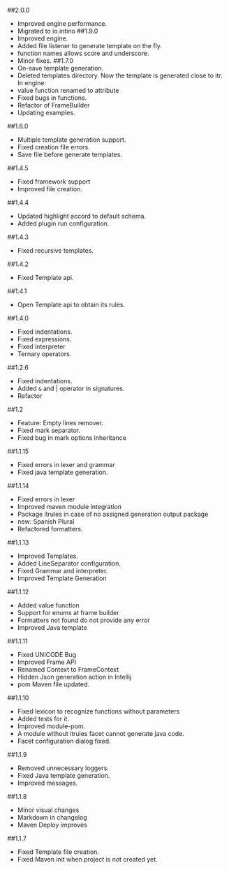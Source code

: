##2.0.0
-	Improved engine performance.
- 	Migrated to io.intino
##1.9.0
-	Improved engine.
-   Added file listener to generate template on the fly.
-	function names allows score and underscore.
- 	Minor fixes.
##1.7.0
-	On-save template generation.
-   Deleted templates directory. Now the template is generated close to itr.
In engine:
-	value function renamed to attribute
-   Fixed bugs in functions.
-	Refactor of FrameBuilder
-   Updating examples.

##1.6.0
-	Multiple template generation support.   
-	Fixed creation file errors.
-	Save file before generate templates.

##1.4.5
-   Fixed framework support
-	Improved file creation.

##1.4.4
- 	Updated highlight accord to default schema.
-	Added plugin run configuration.

##1.4.3
-   Fixed recursive templates.

##1.4.2
-   Fixed Template api.

##1.4.1
-   Open Template api to obtain its rules.

##1.4.0
-   Fixed indentations.
-   Fixed expressions.
-   Fixed interpreter
-   Ternary operators.

##1.2.6
-   Fixed indentations.
-   Added `&` and | operator in signatures.
-   Refactor


##1.2
-   Feature: Empty lines remover.
-   Fixed mark separator.
-   Fixed bug in mark options inheritance

##1.1.15
-	Fixed errors in lexer and grammar
-   Fixed java template generation.

##1.1.14
-	Fixed errors in lexer 
-   Improved maven module integration  
-   Package itrules in case of no assigned generation output package 
-   new: Spanish Plural
-   Refactored formatters.

##1.1.13
-	Improved Templates. 
-   Added LineSeparator configuration. 
-   Fixed Grammar and interpreter.
-   Improved Template Generation

##1.1.12
-	Added value function
-   Support for enums at frame builder
-   Formatters not found do not provide any error
-   Improved Java template

##1.1.11
-	Fixed UNICODE Bug
-   Improved Frame API
-   Renamed Context to FrameContext
-   Hidden Json generation action in Intellij
-   pom Maven file updated.

##1.1.10
-	Fixed lexicon to recognize functions without parameters
-	Added tests for it.
-	Improved module-pom.
-   A module without itrules facet cannot generate java code.
-   Facet configuration dialog fixed.

##1.1.9
-	Removed unnecessary loggers.
-	Fixed Java template generation.
-	Improved messages.

##1.1.8
-	Minor visual changes
-	Markdown in changelog
-	Maven Deploy improves

##1.1.7
-	Fixed Template file creation.
-	Fixed Maven init when project is not created yet.